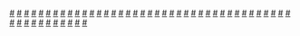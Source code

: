 <a href="https://houhuayuan.vip/%e7%94%b7%e5%ad%a9%e5%ad%90%e5%81%9a%e8%bf%99%e7%a7%8d%e4%ba%8b%e6%98%af%e5%be%88%e5%a5%87%e6%80%aa%e7%9a%84%e5%90%a7-%e7%ac%ac%e5%8d%81%e4%ba%94%e7%ab%a0">#</a>   <a href="https://houhuayuan.vip/%e6%99%ae%e6%99%ae%e9%80%9a%e9%80%9a%e4%b9%b3%e8%83%b6%e8%a1%a3-%e7%ac%ac%e4%ba%8c%e7%ab%a0">#</a>   <a href="https://houhuayuan.vip/%e7%a5%9e%e5%a5%87%e9%a6%99%e6%b0%b4">#</a>   <a href="https://houhuayuan.vip/%e8%a1%a3%e8%a3%99%e7%8b%82%e6%83%b3%e6%9b%b2">#</a>   <a href="https://houhuayuan.vip/%e9%ad%94%e5%a5%b3%e7%9a%ae%e8%82%a4-%e7%ac%ac%e4%b8%80%e8%87%b3%e4%ba%8c%e7%ab%a0">#</a>   <a href="https://houhuayuan.vip/2100-%e7%ac%ac%e5%9b%9b%e8%87%b3%e4%ba%94%e7%ab%a0%e6%94%b9">#</a>   <a href="https://houhuayuan.vip/%e7%94%b7%e5%a8%98%e4%bd%b3%e9%9f%b3-%e7%ac%ac%e4%ba%94%e7%ab%a0%e5%88%98%e4%bd%b3%e9%9f%b3%e6%b8%b8%e8%ae%b0%ef%bc%88%e4%b8%ad%ef%bc%89">#</a>   <a href="https://houhuayuan.vip/%e7%94%b7%e5%a8%98%e4%bd%b3%e9%9f%b3-%e7%ac%ac%e5%9b%9b%e7%ab%a0%e5%88%98%e4%bd%b3%e9%9f%b3%e6%b8%b8%e8%ae%b0%ef%bc%88%e4%b8%8a%ef%bc%89">#</a>   <a href="https://houhuayuan.vip/%e7%94%b7%e5%a8%98%e4%bd%b3%e9%9f%b3-%e7%ac%ac%e4%b8%89%e7%ab%a0%e8%bf%aa%e4%ba%9a%e6%b3%a2%e7%bd%97">#</a>   <a href="https://houhuayuan.vip/%e5%87%8f%e5%8e%8b%e7%96%97%e7%a8%8b-%e7%bb%ad">#</a>   <a href="https://houhuayuan.vip/%e9%82%aa%e7%a5%9e%e4%b9%8b%e5%ad%90-%e7%ac%ac%e4%b8%80%e7%ab%a0">#</a>   <a href="https://houhuayuan.vip/%e6%88%91%e6%98%af%e5%a5%b9%e7%9a%84%e5%ae%a0%e7%89%a9-%e7%ac%ac%e4%ba%8c%e7%ab%a0">#</a>   <a href="https://houhuayuan.vip/%e6%99%ae%e6%99%ae%e9%80%9a%e9%80%9a%e4%b9%b3%e8%83%b6%e8%a1%a3">#</a>   <a href="https://houhuayuan.vip/%e6%88%91%e6%98%af%e5%a5%b9%e7%9a%84%e5%ae%a0%e7%89%a9-%e7%ac%ac%e4%b8%80%e7%ab%a0">#</a>   <a href="https://houhuayuan.vip/%e9%87%8d%e7%94%9f%e6%88%90%e5%8f%b2%e8%8e%b1%e5%a7%86%e5%90%83%e6%8e%89%e5%a5%b3%e5%ad%a9%e5%ad%90%e7%9a%84%e6%88%91%e5%8f%98%e6%88%90%e4%ba%86%e6%89%b6%e5%a5%b9">#</a>   <a href="https://houhuayuan.vip/%e7%94%b7%e5%a8%98%e4%bd%b3%e9%9f%b3-%e7%ac%ac%e4%ba%8c%e7%ab%a0%e5%86%a4%e5%86%a4%e7%9b%b8%e6%8a%a5">#</a>   <a href="https://houhuayuan.vip/%e7%94%b7%e5%a8%98%e4%bd%b3%e9%9f%b3%e7%ac%ac%e4%b8%80%e7%ab%a0-%e9%bb%91%e5%b8%ae%e5%a4%8d%e4%bb%87">#</a>   <a href="https://houhuayuan.vip/%e5%85%b3%e4%ba%8e%e5%8f%98%e8%ba%ab%e7%9a%84%e8%bf%99%e6%a1%a3%e5%ad%90%e4%ba%8b-%e7%ac%ac%e4%b8%80%e8%87%b3%e4%ba%94%e7%ab%a0">#</a>   <a href="https://houhuayuan.vip/%e8%8a%b1%e5%9b%ad">#</a>   <a href="https://houhuayuan.vip/%e6%88%91%e8%a2%ab%e7%be%a4%e9%87%8c%e7%9a%84%e5%a4%a7%e5%8f%94%e5%8f%98%e6%88%90%e4%ba%86%e9%be%99%e7%8e%8b-%e7%ac%ac%e4%ba%94%e7%ab%a0">#</a>   <a href="https://houhuayuan.vip/%e4%b8%80%e5%8f%aa%e5%85%b1%e4%ba%ab%e7%bb%92%e5%b8%83%e7%90%83-%e7%ac%ac%e4%ba%8c%e7%ab%a0">#</a>   <a href="https://houhuayuan.vip/%e6%ac%a7%e5%b0%bc%e5%b8%8c%e7%91%9e%e4%ba%9a-%e9%be%99%e4%ba%ba%e8%95%be%e5%a8%9c-%e7%ac%ac%e4%b8%89%e7%ab%a0">#</a>   <a href="https://houhuayuan.vip/2100-%e7%ac%ac%e4%ba%94%e7%ab%a0">#</a>   <a href="https://houhuayuan.vip/2100-%e7%ac%ac%e5%9b%9b%e7%ab%a0">#</a>   <a href="https://houhuayuan.vip/%e6%89%b6%e5%a5%b9%e5%b9%bb%e6%83%b3%e4%b8%96%e7%95%8c%e6%ae%8b%e8%99%90%e6%9c%ab%e4%b8%96-%e7%ac%ac%e4%ba%94%e8%87%b3%e7%ac%ac%e5%85%ab%e7%ab%a0">#</a>   <a href="https://houhuayuan.vip/%e4%b8%ba%e6%ad%a6%e6%88%98%e5%a6%93">#</a>   <a href="https://houhuayuan.vip/%e4%bc%aa%e5%a8%98%e4%b8%bb%e6%92%ad%e7%9a%84%e8%b0%83%e6%95%99%e7%94%9f%e6%b4%bb">#</a>   <a href="https://houhuayuan.vip/%e4%b8%80%e5%8f%aa%e5%85%b1%e4%ba%ab%e7%bb%92%e5%b8%83%e7%90%83-%e7%ac%ac%e4%b8%80%e7%ab%a0">#</a>   <a href="https://houhuayuan.vip/%e6%ac%a7%e5%b0%bc%e5%b8%8c%e7%91%9e%e4%ba%9a-%e5%bc%82%e7%a7%8d%e6%97%8f%e9%a3%8e%e4%bf%97%e4%b9%8b%e6%97%85-%e7%ac%ac%e4%ba%8c%e8%87%b3%e4%b8%89%e7%ab%a0">#</a>   <a href="https://houhuayuan.vip/%e9%ad%94%e7%a5%9e%e7%9a%84%e5%a5%b4%e4%bb%86-%e5%ba%8f%e7%ab%a0">#</a>   <a href="https://houhuayuan.vip/%e5%b0%8f%e7%8f%ba%e7%9a%84%e6%88%90%e9%95%bf%e4%b8%8e%e8%b0%83%e6%95%99">#</a>   <a href="https://houhuayuan.vip/%e6%88%91%e8%a2%ab%e7%be%a4%e9%87%8c%e7%9a%84%e5%a4%a7%e5%8f%94%e5%8f%98%e6%88%90%e4%ba%86%e9%be%99%e7%8e%8b-%e7%ac%ac%e5%9b%9b%e7%ab%a0">#</a>   <a href="https://houhuayuan.vip/%e7%94%b7%e5%ad%a9%e5%ad%90%e5%81%9a%e8%bf%99%e7%a7%8d%e4%ba%8b%e6%83%85%e7%9a%84%e8%af%9d%e6%98%af%e5%be%88%e5%a5%87%e6%80%aa%e7%9a%84%e5%90%a7-%e7%ac%ac%e5%8d%81%e4%b8%80%e8%87%b3%e5%8d%81%e5%9b%9b">#</a>   <a href="https://houhuayuan.vip/%e9%9b%a8%e5%a4%a9%e7%9a%84%e5%af%92%e5%81%87%e6%89%93%e5%b7%a5%e4%b9%8b%e6%97%85">#</a>   <a href="https://houhuayuan.vip/%e6%89%b6%e5%a5%b9%e5%b9%bb%e6%83%b3%e4%b8%96%e7%95%8c%e6%ae%8b%e8%99%90%e6%9c%ab%e4%b8%96-%e7%ac%ac%e4%ba%8c%e8%87%b3%e7%ac%ac%e5%9b%9b%e7%ab%a0">#</a>   <a href="https://houhuayuan.vip/%e5%8f%98%e8%ba%ab%e9%87%8c%e7%95%aa%e4%b8%96%e7%95%8c%e4%bb%8e%e7%81%ab%e5%bd%b1%e5%bc%80%e5%a7%8b">#</a>   <a href="https://houhuayuan.vip/%e5%bc%82%e5%b8%b8%e4%ba%8b%e7%89%a9%e5%a4%84%e7%90%86%e8%ae%b0%e5%bd%95">#</a>   <a href="https://houhuayuan.vip/%e6%89%b6%e5%a5%b9%e5%b9%bb%e6%83%b3%e4%b8%96%e7%95%8c%e6%ae%8b%e8%99%90%e6%9c%ab%e4%b8%96-%e7%ac%ac%e4%b8%80%e7%ab%a0">#</a>   <a href="https://houhuayuan.vip/%e6%88%91%e8%a2%ab%e7%be%a4%e9%87%8c%e7%9a%84%e5%a4%a7%e5%8f%94%e5%8f%98%e6%88%90%e4%ba%86%e9%be%99%e7%8e%8b-%e7%ac%ac%e4%b8%89%e7%ab%a0">#</a>   <a href="https://houhuayuan.vip/%e6%ac%a7%e5%b0%bc%e5%b8%8c%e7%91%9e%e4%ba%9a-%e5%bc%82%e7%a7%8d%e6%97%8f%e9%a3%8e%e4%bf%97%e4%b9%8b%e6%97%85">#</a>   <a href="https://houhuayuan.vip/%e6%ac%a7%e5%b0%bc%e5%b8%8c%e7%91%9e%e4%ba%9a-%e9%be%99%e4%ba%ba%e8%95%be%e5%a8%9c-%e7%ac%ac%e4%ba%8c%e7%ab%a0">#</a>   <a href="https://houhuayuan.vip/%e6%88%91%e8%a2%ab%e7%be%a4%e9%87%8c%e7%9a%84%e5%a4%a7%e5%8f%94%e5%8f%98%e6%88%90%e4%ba%86%e9%be%99%e7%8e%8b-%e7%ac%ac%e4%ba%8c%e7%ab%a0">#</a>   <a href="https://houhuayuan.vip/%e7%a7%81%e4%ba%ba%e8%ae%a2%e5%88%b6-%e7%ac%ac%e4%b8%89%e7%ab%a0">#</a>   <a href="https://houhuayuan.vip/%e7%94%b7%e5%ad%a9%e5%ad%90%e5%81%9a%e8%bf%99%e7%a7%8d%e4%ba%8b%e6%83%85%e7%9a%84%e8%af%9d%e6%98%af%e5%be%88%e5%a5%87%e6%80%aa%e7%9a%84%e5%90%a7-%e7%ac%ac%e4%b9%9d%e8%87%b3%e5%8d%81%e7%ab%a0">#</a>   <a href="https://houhuayuan.vip/%e5%94%90%e4%b8%89%e7%9a%84%e6%b7%ab%e5%a0%95-%e7%ac%ac%e4%ba%94%e7%ab%a0">#</a>   <a href="https://houhuayuan.vip/%e5%94%90%e4%b8%89%e7%9a%84%e6%b7%ab%e5%a0%95-%e7%ac%ac%e5%9b%9b%e7%ab%a0">#</a>   <a href="https://houhuayuan.vip/%e6%88%91%e8%a2%ab%e7%be%a4%e9%87%8c%e7%9a%84%e5%a4%a7%e5%8f%94%e5%8f%98%e6%88%90%e4%ba%86%e9%be%99%e7%8e%8b">#</a>   <a href="https://houhuayuan.vip/%e5%94%90%e4%b8%89%e7%9a%84%e6%b7%ab%e5%a0%95-%e7%ac%ac%e4%b8%89%e7%ab%a0">#</a>   <a href="https://houhuayuan.vip/%e5%94%90%e4%b8%89%e7%9a%84%e6%b7%ab%e5%a0%95-%e7%ac%ac%e4%ba%8c%e7%ab%a0">#</a>   <a href="https://houhuayuan.vip/%e5%ae%8c%e7%be%8e%e7%9a%84%e6%8a%a5%e5%a4%8d">#</a>   